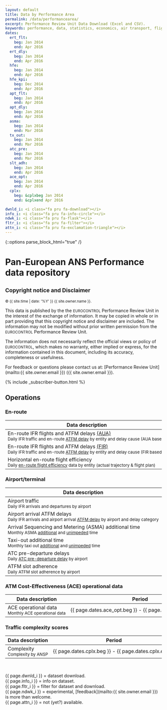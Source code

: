 ```yaml
---
layout: default
title: Data by Performance Area
permalink: /data/performancearea/
excerpt: Performance Review Unit Data Download (Excel and CSV).
keywords: performance, data, statistics, economics, air transport, flights, europe, cost efficiency
dates:
  ert_flt:
    beg: Jan 2014
    end: Apr 2016
  ert_dly:
    beg: Jan 2014
    end: Apr 2016
  hfe:
    beg: Jan 2014
    end: Apr 2016
  hfe_kpi:
    beg: Dec 2014
    end: Apr 2016
  apt_flt:
    beg: Jan 2014
    end: Apr 2016
  apt_dly:
    beg: Jan 2014
    end: Apr 2016
  asma:
    beg: Jan 2014
    end: Mar 2016
  tx_out:
    beg: Jan 2014
    end: Mar 2016
  atc_pre:
    beg: Jan 2014
    end: Mar 2016
  slt_adh:
    beg: Jan 2014
    end: Apr 2016
  ace_opt:
    beg: Jan 2014
    end: Apr 2016
  cplx:
    beg: &cplxbeg Jan 2014
    end: &cplxend Apr 2016

dwnld_i: <i class="fa pru fa-download"></i>
info_i: <i class="fa pru fa-info-circle"></i>
ndwk_i: <i class="fa pru fa-flask"></i>
fltr_i: <i class="fa pru fa-filter"></i>
attn_i: <i class="fa pru fa-exclamation-triangle"></i>
---
```

<style>
  i.fa.pru {color: #337ab7;}
</style>
{::options parse_block_html="true" /}

# Pan-European ANS Performance data repository

<div class="well">

<h2><small>Copyright notice and Disclaimer</small></h2>

<small><span style="text-aligh:left">&copy; {{ site.time | date: '%Y' }} {{ site.owner.name }}.</span></small>

This data is published by the the <small style="font-variant: small-caps;">EUROCONTROL</small> Performance Review Unit
in the interest of the exchange of information.
It may be copied in whole or in part providing that this copyright notice and disclaimer are included.
The information may not be modified without prior written permission from the
<small style="font-variant: small-caps;">EUROCONTROL</small> Performance Review Unit.

The information does not necessarily reflect the official views or policy of
<small style="font-variant: small-caps;">EUROCONTROL</small>,
which makes no warranty, either implied or express, for the information contained in this document,
including its accuracy, completeness or usefulness.

For feedback or questions please contact us at: [Performance Review Unit](mailto:{{ site.owner.email }}) ({{ site.owner.email }}).

<div class="container text-center">
{% include _subscriber-button.html %}
</div>

</div>

<style>
td {
  white-space: nowrap;
}
th:nth-child(2) {
width: 11em;
}

th:nth-child(3) {
width: 5em;
}

th:nth-child(4) {
width: 5em;
}

th:nth-child(5) {
width: 8em;
}
</style>
## Operations

### En-route

|    Data description                                                                                                                       |     Period                                                  |    Excel                          |    CSV                                        |    Metadata                      |
|-------------------------------------------------------------------------------------------------------------------------------------------|-------------------------------------------------------------|-----------------------------------|-----------------------------------------------|----------------------------------|
| En-route IFR flights and ATFM delays [(AUA)](/references/definition/aua.html)<br><small>Daily IFR traffic and en-route [ATFM delay](/references/definition/atfm_delay.html) by entity and delay cause (AUA based)</small>                                | {{ page.dates.ert_dly.beg }} - {{ page.dates.ert_dly.end }} | [xls {{ page.dwnld_i }}][ERT-DLY-AUAxlsx] |                                               | [meta {{ page.info_i }}][ERT-DLY-AUA-meta] |
| En-route IFR flights and ATFM delays [(FIR)](/references/definition/fir.html)<br><small>Daily IFR traffic and en-route [ATFM delay](/references/definition/atfm_delay.html) by entity and delay cause (FIR based)</small>                                | {{ page.dates.ert_dly.beg }} - {{ page.dates.ert_dly.end }} | [xls {{ page.dwnld_i }}][ERT-DLY-FIRxlsx] |                                               | [meta {{ page.info_i }}][ERT-DLY-FIR-meta] |
| Horizontal en-route flight efficiency<br><small>Daily [en-route flight efficiency](/references/methodology/horizontal_flight_efficiency_pi.html) data by entity (actual trajectory & flight plan)</small> | {{ page.dates.hfe.beg }} - {{ page.dates.hfe.end }}         | [xls {{ page.dwnld_i }}][HFExlsx]     | [csv {{ page.fltr_i }} {{ page.ndwk_i }}][HFEcsv] | [meta {{ page.info_i }}][HFEmeta]     |

[ERT-DLY-AUAxlsx]: <{{site.url}}/data/set/ert_dly/En-Route_ATFM_Delay_AUA.xlsm> "ERT-DLY (Excel)"
[ERT-DLY-FIRxlsx]: <{{site.url}}/data/set/ert_dly/En-Route_ATFM_Delay_FIR.xlsm> "ERT-DLY (Excel)"
[ERT-DLYcsv]: <{{site.url}}/404.html> "ERT-DLY (CSV)"
[ERT-DLY-AUA-meta]: <{{site.url}}/references/dataset/En-Route_ATFM_Delay_AUA.html> "ERT-DLY (Meta)"
[ERT-DLY-FIR-meta]: <{{site.url}}/references/dataset/En-Route_ATFM_Delay_FIR.html> "ERT-DLY (Meta)"

[HFExlsx]: <{{site.url}}/data/set/hfe/Horizontal_Flight_Efficiency.xlsm> "HFE (Excel)"
[HFEcsv]: <{{site.url}}/data/set/hfe/horizontal_flight_efficiency.html> "HFE (CSV)"
[HFEmeta]: <{{site.url}}/references/dataset/Horizontal_Flight_Efficiency.html> "HFE (Meta)"

### Airport/terminal

| Data description                                                                                                                                                        | Period                                                       | Excel                                   | CSV                                               | Metadata                         |
|-------------------------------------------------------------------------------------------------------------------------------------------------------------------------|--------------------------------------------------------------|-----------------------------------------|---------------------------------------------------|----------------------------------|
| Airport traffic<br><small>Daily IFR arrivals and departures by airport</small>                                                                                          | {{ page.dates.apt_flt.beg }} - {{ page.dates.apt_flt.end }}  | [xls {{ page.dwnld_i }}][APT-FLTxlsx]   |                                                   | [meta {{ page.info_i }}][APT-FLTmeta] |
| Airport arrival ATFM delays<br><small>Daily IFR arrivals and airport arrival [ATFM delay](/references/definition/atfm_delay.html) by airport and delay category</small> | {{ page.dates.apt_dly.beg }} - {{ page.dates.apt_dly.end }}  | [xls {{ page.dwnld_i }}][APT-DLYxlsx] | [csv {{ page.fltr_i }} {{ page.ndwk_i }}][APT-DLYcsv] | [meta {{ page.info_i }}][APT-DLYmeta] |
| Arrival Sequencing and Metering (ASMA) additional time<br><small>Monthly ASMA [additional](/references/definition/additional_asma_time.html) and [unimpeded](/references/definition/unimpeded_asma_time.html) time</small>             | {{ page.dates.asma.beg }} - {{ page.dates.asma.end }}        | [xls {{ page.dwnld_i }}][ASMAxlsx]    |                                                   | [meta {{ page.info_i }}][ASMAmeta]    |
| Taxi-out additional time<br><small>Monthly taxi out [additional](/references/definition/additional_taxi-out_time.html) and [unimpeded](/references/definition/unimpeded_taxi-out_time.html) time</small>  | {{ page.dates.tx_out.beg }} - {{ page.dates.tx_out.end }}    | [xls {{ page.dwnld_i }}][TX-OUTxlsx]  |                                                   | [meta {{ page.info_i }}][TX-OUTmeta]  |
| ATC pre-departure delays<br><small>Daily [ATC pre-departure delay](/references/definition/atc_pre-departure_delay.html) by airport</small>             | {{ page.dates.atc_pre.beg }} - {{ page.dates.atc_pre.end }}  | [xls {{ page.dwnld_i }}][ATC-PRExlsx] |                                                   | [meta {{ page.info_i }}][ATC-PREmeta] |
| ATFM slot adherence<br><small>Daily ATFM slot adherence by airport</small>                                                    | {{ page.dates.slt_adh.beg }} - {{ page.dates.slt_adh.end }}  | [xls {{ page.dwnld_i }}][SLT-ADHxlsx] |                                                   | [meta {{ page.info_i }}][SLT-ADHmeta] |


[APT-FLTxlsx]: <{{site.url}}/data/set/apt_flt/Airport_Traffic.xlsm> "APT-FLT (Excel)"
[APT-FLTcsv]: <{{site.url}}/404.html> "APT-FLT (CSV)"
[APT-FLTmeta]: <{{site.url}}/references/dataset/Airport_Traffic.html>  "APT-FLT (Meta)"

[APT-DLYxlsx]: <{{site.url}}/data/set/apt_dly/Airport_Arrival_ATFM_Delay.xlsm> "APT-DLY (Excel)"
[APT-DLYcsv]: <{{site.url}}/data/set/apt_dly/airport_arrival_atfm_delay.html> "APT-DLY (CSV)"
[APT-DLYmeta]: <{{site.url}}/references/dataset/Airport_Arrival_ATFM_Delay.html> "APT-DLY (Meta)"

[ASMAxlsx]: <{{site.url}}/data/set/asma/ASMA_Additional_Time.xlsm> "ASMA (Excel)"
[ASMAcsv]: <{{site.url}}/404.html> "ASMA (CSV)"
[ASMAmeta]: <{{site.url}}/references/dataset/ASMA_Additional_Time.html> "ASMA (Meta)"

[TX-OUTxlsx]: <{{site.url}}/data/set/tx_out/Taxi-Out_Additional_Time.xlsm> "TX-OUT (Excel)"
[TX-OUTcsv]: <{{site.url}}/404.html> "TX-OUT (CSV)"
[TX-OUTmeta]: <{{site.url}}/references/dataset/Taxi-Out_Additional_Time.html> "TX-OUT (Meta)"

[ATC-PRExlsx]: <{{site.url}}/data/set/atc_pre/ATC_Pre-Departure_Delay.xlsm> "ATC-PRE (Excel)"
[ATC-PREmeta]: <{{site.url}}/references/dataset/ATC_Pre-Departure_Delay.html>  "ATC-PRE (Meta)"

[SLT-ADHxlsx]: <{{site.url}}/data/set/slt_adh/ATFM_Slot_Adherence.xlsm> "SLT-ADH (Excel)"
[SLT-ADHmeta]: <{{site.url}}/references/dataset/ATFM_Slot_Adherence.html> "SLT-ADH (Meta)"

### ATM Cost-Effectiveness (ACE) operational data

| Data description                                                     | Period                                                       | Excel                              | CSV |  Metadata                         |
|----------------------------------------------------------------------|--------------------------------------------------------------|------------------------------------|-----|-----------------------------------|
| ACE operational data<br><small>Monthly ACE operational data</small>  | {{ page.dates.ace_opt.beg }} - {{ page.dates.ace_opt.end }}  | [xls {{ page.dwnld_i }}][ACExlsx]  |     | [specs {{ page.info_i }}][ACEurl] |

[ACExlsx]: <{{site.url}}/data/set/ace_opt/ACE_Monthly_Operational_Data.xls> "ACE (Excel)"
[ACEcsv]: <{{site.url}}/404.html> "ACE (CSV)"
[ACEmeta]: <{{site.url}}/references/dataset/ACE_Monthly_Operational_Data.html> "ACE (Meta)"
[ACEurl]: <http://www.eurocontrol.int/documents/economic-information-disclosure-specification> "ACE specs"

### Traffic complexity scores

| Data description                                             | Period                                                 | Excel                              | CSV | Metadata                           |
|--------------------------------------------------------------|--------------------------------------------------------|------------------------------------|-----|------------------------------------|
| Complexity<br><small>Complexity by ANSP</small>              | {{ page.dates.cplx.beg }} - {{ page.dates.cplx.end }}  | [xls {{ page.dwnld_i }}][CPLXxlsx] |    | [meta {{ page.info_i }}][CPLXmeta] |

[CPLXxlsx]: <{{site.url}}/data/set/cplx/Traffic_Complexity_Scores.xlsm> "CPLX (Excel)"
[CPLXcsv]: <{{site.url}}/404.html> "CPLX (CSV)"
[CPLXmeta]: <{{site.url}}/references/dataset/Traffic_Complexity_Score.html> "CPLX (Meta)"

<br>

{{ page.dwnld_i }} = dataset download.<br>
{{ page.info_i }} = info on dataset.<br>
{{ page.fltr_i }} = filter for dataset and download.<br>
{{ page.ndwk_i }} = experimental, [feedback](mailto:{{ site.owner.email }}) is more than welcome.<br>
{{ page.attn_i }} = not (yet?) available.<br>
